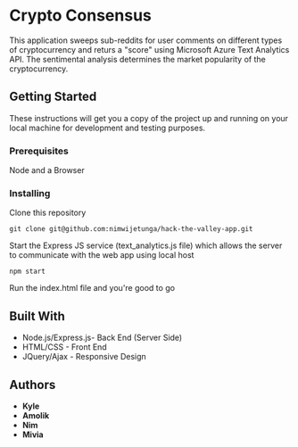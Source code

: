 # Crypto Consensus

This application sweeps sub-reddits for user comments on different types of cryptocurrency and returs a "score" using Microsoft Azure Text Analytics API. The sentimental analysis determines the market popularity of the cryptocurrency.

## Getting Started

These instructions will get you a copy of the project up and running on your local machine for development and testing purposes.

### Prerequisites

Node and a Browser

### Installing

Clone this repository

```
git clone git@github.com:nimwijetunga/hack-the-valley-app.git
```

Start the Express JS service (text_analytics.js file) which allows the server to communicate with the web app using local host

```
npm start
```

Run the index.html file and you're good to go

## Built With

* Node.js/Express.js- Back End (Server Side)
* HTML/CSS - Front End
* JQuery/Ajax - Responsive Design

## Authors

* **Kyle** 
* **Amolik**
* **Nim**
* **Mivia** 
